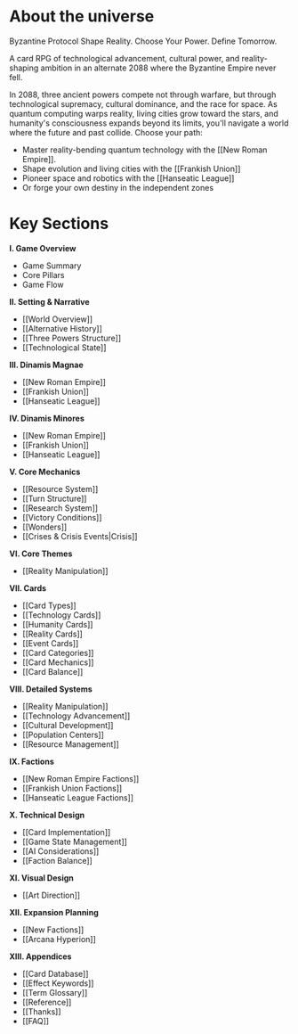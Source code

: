 # About the universe
Byzantine Protocol
Shape Reality. Choose Your Power. Define Tomorrow.

A card RPG of technological advancement, cultural power, and reality-shaping ambition in an alternate 2088 where the Byzantine Empire never fell.

In 2088, three ancient powers compete not through warfare, but through technological supremacy, cultural dominance, and the race for space. As quantum computing warps reality, living cities grow toward the stars, and humanity's consciousness expands beyond its limits, you'll navigate a world where the future and past collide. Choose your path:

* Master reality-bending quantum technology with the [[New Roman Empire]].
* Shape evolution and living cities with the [[Frankish Union]]
* Pioneer space and robotics with the [[Hanseatic League]]
* Or forge your own destiny in the independent zones 

# Key Sections
**I. Game Overview**
  *   Game Summary
  *   Core Pillars
  *   Game Flow

**II. Setting & Narrative**
  *   [[World Overview]]
  *   [[Alternative History]]
  *   [[Three Powers Structure]]
  *   [[Technological State]]

**III. Dinamis Magnae**
  *   [[New Roman Empire]]
  *   [[Frankish Union]]
  *   [[Hanseatic League]]

**IV. Dinamis Minores**
  *   [[New Roman Empire]]
  *   [[Frankish Union]]
  *   [[Hanseatic League]]

**V. Core Mechanics**
  *   [[Resource System]]
  *   [[Turn Structure]]
  *   [[Research System]]
  *   [[Victory Conditions]]
  *   [[Wonders]]
  *   [[Crises & Crisis Events|Crisis]]

**VI. Core Themes**
  *   [[Reality Manipulation]]

**VII. Cards**
  *   [[Card Types]]
  *   [[Technology Cards]]
  *   [[Humanity Cards]]
  *   [[Reality Cards]]
  *   [[Event Cards]]
  *   [[Card Categories]]
  *   [[Card Mechanics]]
  *   [[Card Balance]]

**VIII. Detailed Systems**
  *   [[Reality Manipulation]]
  *   [[Technology Advancement]]
  *   [[Cultural Development]]
  *   [[Population Centers]]
  *   [[Resource Management]]

**IX. Factions**
  *   [[New Roman Empire Factions]]
  *   [[Frankish Union Factions]]
  *   [[Hanseatic League Factions]]

**X. Technical Design**
  * [[Card Implementation]]
  * [[Game State Management]]
  * [[AI Considerations]]
  * [[Faction Balance]]

**XI. Visual Design**
  * [[Art Direction]]

**XII. Expansion Planning**
  * [[New Factions]]
  * [[Arcana Hyperion]]

**XIII. Appendices**
  * [[Card Database]]
  * [[Effect Keywords]]
  * [[Term Glossary]]
  * [[Reference]]
  * [[Thanks]]
  * [[FAQ]]
